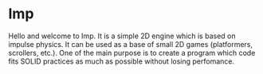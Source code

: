 # Imp
Hello and welcome to Imp. It is a simple 2D engine which is based on impulse physics. It can be used as a base of small 2D games (platformers, scrollers, etc.).
One of the main purpose is to create a program which code fits SOLID practices as much as possible without losing perfomance.
